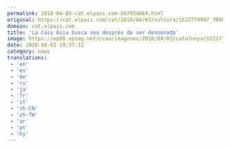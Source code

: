 ```yaml
---
permalink: 2018-04-03-cat.elpais.com-507934069.html
original: https://cat.elpais.com/cat/2018/04/03/cultura/1522779997_789910.html#?ref=rss&format=simple&link=link
domain: cat.elpais.com
title: 'La Casa Àsia busca seu després de ser desnonada'
image: https://ep00.epimg.net/ccaa/imagenes/2018/04/03/catalunya/1522779997_789910_1522780326_rrss_normal.jpg
date: 2018-04-03 19:37:12
category: news
translations: 
 - 'en'
 - 'es'
 - 'de'
 - 'ru'
 - 'ja'
 - 'fr'
 - 'it'
 - 'zh-CN'
 - 'zh-TW'
 - 'ar'
 - 'pt'
 - 'hy'
---
```


